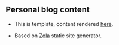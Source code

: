 ## Personal blog content

* This is template, content rendered [here](https://e-mindset.space/).

* Based on [Zola](https://www.getzola.org/) static site generator.